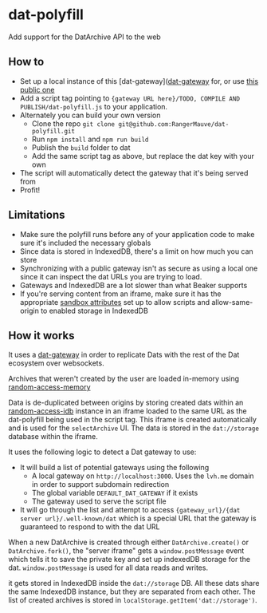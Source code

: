 # dat-polyfill
Add support for the DatArchive API to the web

## How to

- Set up a local instance of this [dat-gateway]([dat-gateway](https://github.com/RangerMauve/dat-gateway) for, or use [this public one](http://gateway.mauve.moe:3000)
- Add a script tag pointing to `{gateway URL here}/TODO, COMPILE AND PUBLISH/dat-polyfill.js` to your application.
- Alternately you can build your own version
	- Clone the repo `git clone git@github.com:RangerMauve/dat-polyfill.git`
	- Run `npm install` and `npm run build`
	- Publish the `build` folder to dat
	- Add the same script tag as above, but replace the dat key with your own
- The script will automatically detect the gateway that it's being served from
- Profit!

## Limitations

- Make sure the polyfill runs before any of your application code to make sure it's included the necessary globals
- Since data is stored in IndexedDB, there's a limit on how much you can store
- Synchronizing with a public gateway isn't as secure as using a local one since it can inspect the dat URLs you are trying to load.
- Gateways and IndexedDB are a lot slower than what Beaker supports
- If you're serving content from an iframe, make sure it has the appropriate [sandbox attributes](https://developer.mozilla.org/en-US/docs/Web/HTML/Element/iframe#attr-sandbox) set up to allow scripts and allow-same-origin to enabled storage in IndexedDB

## How it works

It uses a [dat-gateway](https://github.com/RangerMauve/dat-gateway) in order to replicate Dats with the rest of the Dat ecosystem over websockets.

Archives that weren't created by the user are loaded in-memory using [random-access-memory](https://github.com/random-access-storage/random-access-memory)

Data is de-duplicated between origins by storing created dats within an [random-access-idb](https://github.com/random-access-storage/random-access-idb) instance in an iframe loaded to the same URL as the dat-polyfill being used in the script tag. This iframe is created automatically and is used for the `selectArchive` UI. The data is stored in the `dat://storage` database within the iframe.

It uses the following logic to detect a Dat gateway to use:
- It will build a list of potential gateways using the following
	- A local gateway on `http://localhost:3000`. Uses the `lvh.me` domain in order to support subdomain redirection
	- The global variable `DEFAULT_DAT_GATEWAY` if it exists
	- The gateway used to serve the script file
- It will go through the list and attempt to access `{gateway_url}/{dat server url}/.well-known/dat` which is a special URL that the gateway is guaranteed to respond to with the dat URL

When a new DatArchive is created through either `DatArchive.create()` or `DatArchive.fork()`, the "server iframe" gets a `window.postMessage` event which tells it to save the private key and set up indexedDB storage for the dat. `window.postMessage` is used for all data reads and writes.

it gets stored in IndexedDB inside the `dat://storage` DB. All these dats share the same IndexedDB instance, but they are separated from each other. The list of created archives is stored in `localStorage.getItem('dat://storage')`.